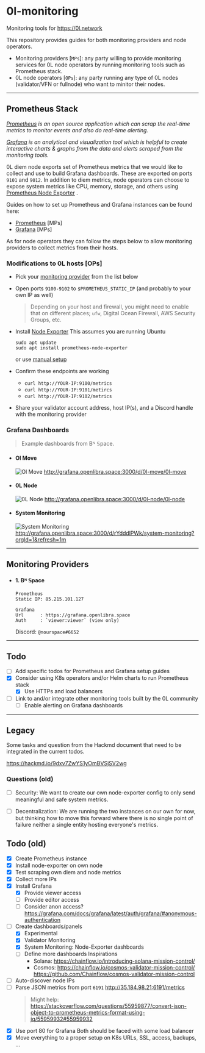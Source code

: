 # 0l-monitoring

Monitoring tools for https://0l.network

This repository provides guides for both monitoring providers and node operators.

- Monitoring providers [`MPs`]: any party willing to provide monitoring services for 0L node operators by running
  monitoring tools such as Prometheus stack.
- 0L node operators [`OPs`]: any party running any type of 0L nodes (validator/VFN or fullnode) who want to minitor
  their nodes.

---

## Prometheus Stack

_[Prometheus](https://prometheus.io/) is an open source application which can scrap the real-time metrics to monitor
events and also do real-time alerting._

_[Grafana](https://grafana.com/) is an analytical and visualization tool which is helpful to create interactive charts &
graphs from the data and alerts scraped from the monitoring tools._

0L diem node exports set of Prometheus metrics that we would like to collect and use to build Grafana dashboards. These
are exported on ports `9101` and `9012`. In addition to diem metrics, node operators can choose to expose system metrics
like CPU, memory, storage, and others using [Prometheus Node Exporter](https://prometheus.io/docs/guides/node-exporter/)
.

Guides on how to set up Prometheus and Grafana instances can be found here:

- [Prometheus](./prometheus/README.md) [MPs]
- [Grafana](./grafana/README.md) [MPs]

As for node operators they can follow the steps below to allow monitoring providers to collect metrics from their hosts.

### Modifications to 0L hosts [OPs]

- Pick your [monitoring provider](#monitoring-providers) from the list below

- Open ports `9100-9102` to `$PROMETHEUS_STATIC_IP` (and probably to your own IP as well)
  > Depending on your host and firewall, you might need to enable that on different places; `ufw`, Digital Ocean Firewall, AWS Security Groups, etc.

- Install [Node Exporter](https://prometheus.io/docs/guides/node-exporter/)
  This assumes you are running Ubuntu
  ```shell
  sudo apt update
  sudo apt install prometheus-node-exporter
  ```
  or use [manual setup](./prometheus/README.md#Manual-Node-Exporter-setup)

- Confirm these endpoints are working
  - `curl http://YOUR-IP:9100/metrics`
  - `curl http://YOUR-IP:9101/metircs`
  - `curl http://YOUR-IP:9102/metrics`

- Share your validator account address, host IP(s), and a Discord handle with the monitoring provider

### Grafana Dashboards

> Example dashboards from Bᴺ 𝕊pace.

- #### Ol Move
  ![Ol Move](https://user-images.githubusercontent.com/1257310/168403899-4551bc69-a157-4bd8-a837-72b8e936cc2a.png)
  http://grafana.openlibra.space:3000/d/0l-move/0l-move

- #### 0L Node
  ![0L Node](https://user-images.githubusercontent.com/1257310/168404037-b405ffd7-6a5c-477e-8099-d9b74bd33b0e.png)
  http://grafana.openlibra.space:3000/d/0l-node/0l-node

- #### System Monitoring
  ![System Monitoring](https://i.imgur.com/sJrybQo.png)
  http://grafana.openlibra.space:3000/d/rYdddlPWk/system-monitoring?orgId=1&refresh=1m

---

## Monitoring Providers

- #### 1. Bᴺ 𝕊pace

  ```
  Prometheus
  Static IP: 85.215.101.127
  
  Grafana
  Url      : https://grafana.openlibra.space
  Auth     : `viewer:viewer` (view only)
  ```
  Discord: `@nourspace#6652`

---

## Todo

- [ ] Add specific todos for Prometheus and Grafana setup guides
- [x] Consider using K8s operators and/or Helm charts to run Prometheus stack
  - [x] Use HTTPs and load balancers
- [ ] Link to and/or integrate other monitoring tools built by the 0L community
  - [ ] Enable alerting on Grafana dashboards

---

## Legacy

Some tasks and question from the Hackmd document that need to be integrated in the current todos.

https://hackmd.io/9dxv7ZwYS1yOmBVSjSV2wg

### Questions (old)

- [ ] Security:
  We want to create our own node-exporter config to only send meaningful and safe system metrics.

- [ ] Decentralization:
  We are running the two instances on our own for now, but thinking how to move this forward where there is no single
  point of failure neither a single entity hosting everyone's metrics.

## Todo (old)

- [x] Create Prometheus instance
- [x] Install node-exporter on own node
- [x] Test scraping own diem and node metrics
- [x] Collect more IPs
- [x] Install Grafana
  - [x] Provide viewer access
  - [ ] Provide editor access
  - [ ] Consider anon access?
    https://grafana.com/docs/grafana/latest/auth/grafana/#anonymous-authentication
- [ ] Create dashboards/panels
  - [x] Experimental
  - [x] Validator Monitoring
  - [x] System Monitoring: Node-Exporter dashboards
  - [ ] Define more dashboards Inspirations
    - Solana: https://chainflow.io/introducing-solana-mission-control/
    - Cosmos: https://chainflow.io/cosmos-validator-mission-control/
      https://github.com/Chainflow/cosmos-validator-mission-control
- [ ] Auto-discover node IPs
- [ ] Parse JSON metrics from port `6191`
  http://35.184.98.21:6191/metrics
  > Might help: https://stackoverflow.com/questions/55959877/convert-json-object-to-prometheus-metrics-format-using-jq/55959932#55959932
- [x] Use port 80 for Grafana Both should be faced with some load balancer
- [x] Move everything to a proper setup on K8s URLs, SSL, access, backups, ...

